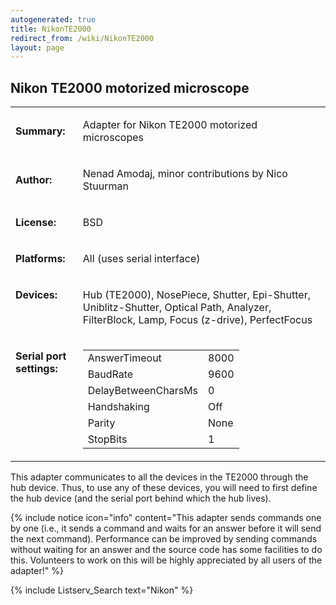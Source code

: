 ```yaml
---
autogenerated: true
title: NikonTE2000
redirect_from: /wiki/NikonTE2000
layout: page
---
```


## Nikon TE2000 motorized microscope

<table>
<tr>
<td markdown="1">

**Summary:**

</td>
<td markdown="1">

Adapter for Nikon TE2000 motorized microscopes

</td>
</tr>
<tr>
<td markdown="1">

**Author:**

</td>
<td markdown="1">

Nenad Amodaj, minor contributions by Nico Stuurman

</td>
</tr>
<tr>
<td markdown="1">

**License:**

</td>
<td markdown="1">

BSD

</td>
</tr>
<tr>
<td markdown="1">

**Platforms:**

</td>
<td markdown="1">

All (uses serial interface)

</td>
</tr>
<tr>
<td markdown="1" valign='top'>

**Devices:**

</td>
<td markdown="1">

Hub (TE2000), NosePiece, Shutter, Epi-Shutter, Uniblitz-Shutter, Optical
Path, Analyzer, FilterBlock, Lamp, Focus (z-drive), PerfectFocus

</td>
</tr>
<tr>
<td markdown="1" valign=top>

**Serial port settings:**

</td>
<td markdown="1" valign=top>

|                     |      |
|---------------------|------|
| AnswerTimeout       | 8000 |
| BaudRate            | 9600 |
| DelayBetweenCharsMs | 0    |
| Handshaking         | Off  |
| Parity              | None |
| StopBits            | 1    |

</td>
</tr>
</table>


This adapter communicates to all the devices in the TE2000 through the
hub device. Thus, to use any of these devices, you will need to first
define the hub device (and the serial port behind which the hub lives).

{% include notice icon="info" content="This adapter sends commands one by one (i.e., it sends a command and waits for an answer before it will send the next command). Performance can be improved by sending commands without waiting for an answer and the source code has some facilities to do this.  Volunteers to work on this will be highly appreciated by all users of the adapter!" %}

{% include Listserv_Search text="Nikon" %}
